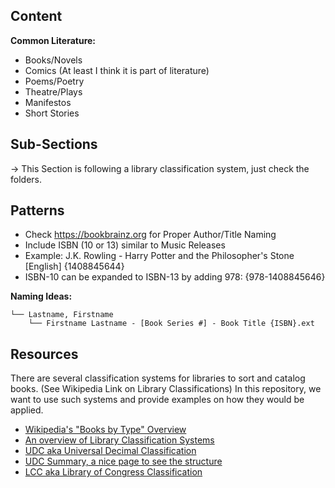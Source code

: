 ## Content

**Common Literature:**

- Books/Novels
- Comics (At least I think it is part of literature)
- Poems/Poetry
- Theatre/Plays
- Manifestos
- Short Stories



## Sub-Sections

→ This Section is following a library classification system, just check the folders.



## Patterns

* Check https://bookbrainz.org for Proper Author/Title Naming
* Include ISBN (10 or 13) similar to Music Releases
* Example: J.K. Rowling - Harry Potter and the Philosopher's Stone [English] {1408845644}
* ISBN-10 can be expanded to ISBN-13 by adding 978: {978-1408845646}

**Naming Ideas:**

	└── Lastname, Firstname
		└── Firstname Lastname - [Book Series #] - Book Title {ISBN}.ext



## Resources

There are several classification systems for libraries to sort and catalog books. (See Wikipedia Link on Library Classifications)
In this repository, we want to use such systems and provide examples on how they would be applied.

* [Wikipedia's "Books by Type" Overview](https://en.wikipedia.org/wiki/Category:Books_by_type)
* [An overview of Library Classification Systems](https://en.wikipedia.org/wiki/Library_classification#Methods_or_systems)
* [UDC aka Universal Decimal Classification](https://en.wikipedia.org/wiki/Universal_Decimal_Classification)
* [UDC Summary, a nice page to see the structure](http://www.udcsummary.info/php/index.php)
* [LCC aka Library of Congress Classification](https://en.wikipedia.org/wiki/Library_of_Congress_Classification)
